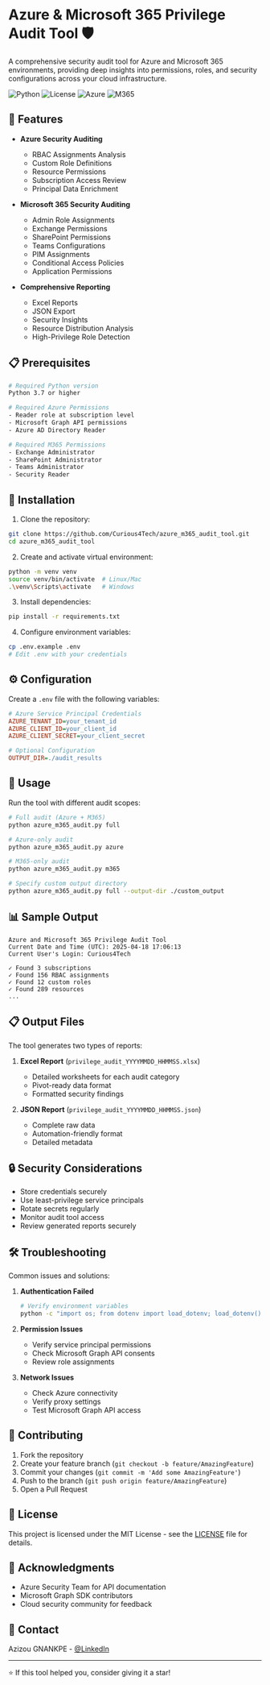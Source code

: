 # Azure & Microsoft 365 Privilege Audit Tool 🛡️

A comprehensive security audit tool for Azure and Microsoft 365 environments, providing deep insights into permissions, roles, and security configurations across your cloud infrastructure.

![Python](https://img.shields.io/badge/python-v3.7+-blue.svg)
![License](https://img.shields.io/badge/license-MIT-green.svg)
![Azure](https://img.shields.io/badge/Azure-supported-0089D6)
![M365](https://img.shields.io/badge/M365-supported-00A4EF)

## 🚀 Features

- **Azure Security Auditing**
  - RBAC Assignments Analysis
  - Custom Role Definitions
  - Resource Permissions
  - Subscription Access Review
  - Principal Data Enrichment

- **Microsoft 365 Security Auditing**
  - Admin Role Assignments
  - Exchange Permissions
  - SharePoint Permissions
  - Teams Configurations
  - PIM Assignments
  - Conditional Access Policies
  - Application Permissions

- **Comprehensive Reporting**
  - Excel Reports
  - JSON Export
  - Security Insights
  - Resource Distribution Analysis
  - High-Privilege Role Detection

## 📋 Prerequisites

```bash
# Required Python version
Python 3.7 or higher

# Required Azure Permissions
- Reader role at subscription level
- Microsoft Graph API permissions
- Azure AD Directory Reader

# Required M365 Permissions
- Exchange Administrator
- SharePoint Administrator
- Teams Administrator
- Security Reader
```

## 🔧 Installation

1. Clone the repository:
```bash
git clone https://github.com/Curious4Tech/azure_m365_audit_tool.git
cd azure_m365_audit_tool
```

2. Create and activate virtual environment:
```bash
python -m venv venv
source venv/bin/activate  # Linux/Mac
.\venv\Scripts\activate   # Windows
```

3. Install dependencies:
```bash
pip install -r requirements.txt
```

4. Configure environment variables:
```bash
cp .env.example .env
# Edit .env with your credentials
```

## ⚙️ Configuration

Create a `.env` file with the following variables:

```ini
# Azure Service Principal Credentials
AZURE_TENANT_ID=your_tenant_id
AZURE_CLIENT_ID=your_client_id
AZURE_CLIENT_SECRET=your_client_secret

# Optional Configuration
OUTPUT_DIR=./audit_results
```

## 🚀 Usage

Run the tool with different audit scopes:

```bash
# Full audit (Azure + M365)
python azure_m365_audit.py full

# Azure-only audit
python azure_m365_audit.py azure

# M365-only audit
python azure_m365_audit.py m365

# Specify custom output directory
python azure_m365_audit.py full --output-dir ./custom_output
```

## 📊 Sample Output

```plaintext
Azure and Microsoft 365 Privilege Audit Tool
Current Date and Time (UTC): 2025-04-18 17:06:13
Current User's Login: Curious4Tech

✓ Found 3 subscriptions
✓ Found 156 RBAC assignments
✓ Found 12 custom roles
✓ Found 289 resources
...
```

## 📋 Output Files

The tool generates two types of reports:

1. **Excel Report** (`privilege_audit_YYYYMMDD_HHMMSS.xlsx`)
   - Detailed worksheets for each audit category
   - Pivot-ready data format
   - Formatted security findings

2. **JSON Report** (`privilege_audit_YYYYMMDD_HHMMSS.json`)
   - Complete raw data
   - Automation-friendly format
   - Detailed metadata

## 🔒 Security Considerations

- Store credentials securely
- Use least-privilege service principals
- Rotate secrets regularly
- Monitor audit tool access
- Review generated reports securely

## 🛠️ Troubleshooting

Common issues and solutions:

1. **Authentication Failed**
   ```bash
   # Verify environment variables
   python -c "import os; from dotenv import load_dotenv; load_dotenv(); print(os.getenv('AZURE_TENANT_ID'))"
   ```

2. **Permission Issues**
   - Verify service principal permissions
   - Check Microsoft Graph API consents
   - Review role assignments

3. **Network Issues**
   - Check Azure connectivity
   - Verify proxy settings
   - Test Microsoft Graph API access

## 📝 Contributing

1. Fork the repository
2. Create your feature branch (`git checkout -b feature/AmazingFeature`)
3. Commit your changes (`git commit -m 'Add some AmazingFeature'`)
4. Push to the branch (`git push origin feature/AmazingFeature`)
5. Open a Pull Request

## 📄 License

This project is licensed under the MIT License - see the [LICENSE](LICENSE) file for details.

## 🙏 Acknowledgments

- Azure Security Team for API documentation
- Microsoft Graph SDK contributors
- Cloud security community for feedback

## 📧 Contact

Azizou GNANKPE - [@LinkedIn](https://www.linkedin.com/in/azizou-gnankpe/)

---
⭐️ If this tool helped you, consider giving it a star!
